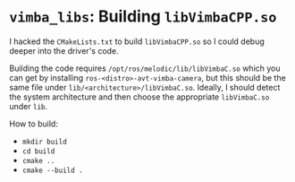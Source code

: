 # `vimba_libs`: Building `libVimbaCPP.so`

I hacked the `CMakeLists.txt` to build `libVimbaCPP.so` so I could debug deeper into the driver's code.

Building the code requires `/opt/ros/melodic/lib/libVimbaC.so` which you can get by installing `ros-<distro>-avt-vimba-camera`, but this should be the same file under `lib/<architecture>/libVimbaC.so`. Ideally, I should detect the system architecture and then choose the appropriate `libVimbaC.so` under `lib`.

How to build:
- `mkdir build`
- `cd build`
- `cmake ..`
- `cmake --build .`
